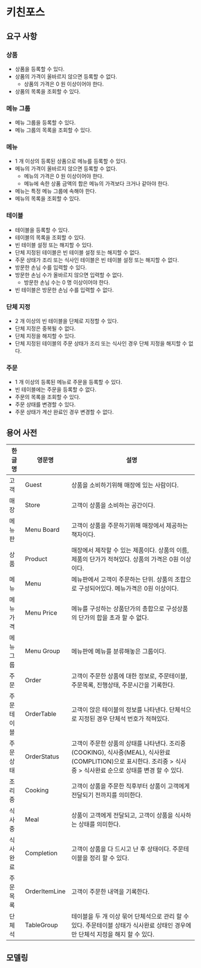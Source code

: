# 키친포스

## 요구 사항

### 상품

* 상품을 등록할 수 있다.
* 상품의 가격이 올바르지 않으면 등록할 수 없다.
    * 상품의 가격은 0 원 이상이어야 한다.
* 상품의 목록을 조회할 수 있다.

### 메뉴 그룹

* 메뉴 그룹을 등록할 수 있다.
* 메뉴 그룹의 목록을 조회할 수 있다.

### 메뉴

* 1 개 이상의 등록된 상품으로 메뉴를 등록할 수 있다.
* 메뉴의 가격이 올바르지 않으면 등록할 수 없다.
    * 메뉴의 가격은 0 원 이상이어야 한다.
    * 메뉴에 속한 상품 금액의 합은 메뉴의 가격보다 크거나 같아야 한다.
* 메뉴는 특정 메뉴 그룹에 속해야 한다.
* 메뉴의 목록을 조회할 수 있다.

### 테이블

* 테이블을 등록할 수 있다.
* 테이블의 목록을 조회할 수 있다.
* 빈 테이블 설정 또는 해지할 수 있다.
* 단체 지정된 테이블은 빈 테이블 설정 또는 해지할 수 없다.
* 주문 상태가 조리 또는 식사인 테이블은 빈 테이블 설정 또는 해지할 수 없다.
* 방문한 손님 수를 입력할 수 있다.
* 방문한 손님 수가 올바르지 않으면 입력할 수 없다.
    * 방문한 손님 수는 0 명 이상이어야 한다.
* 빈 테이블은 방문한 손님 수를 입력할 수 없다.

### 단체 지정

* 2 개 이상의 빈 테이블을 단체로 지정할 수 있다.
* 단체 지정은 중복될 수 없다.
* 단체 지정을 해지할 수 있다.
* 단체 지정된 테이블의 주문 상태가 조리 또는 식사인 경우 단체 지정을 해지할 수 없다.

### 주문

* 1 개 이상의 등록된 메뉴로 주문을 등록할 수 있다.
* 빈 테이블에는 주문을 등록할 수 없다.
* 주문의 목록을 조회할 수 있다.
* 주문 상태를 변경할 수 있다.
* 주문 상태가 계산 완료인 경우 변경할 수 없다.

## 용어 사전

|한글명|영문명|설명|
|---|---|---|
|고객|Guest|상품을 소비하기위해 매장에 있는 사람이다.|
|매장|Store|고객이 상품을 소비하는 공간이다.|
|메뉴판|Menu Board|고객이 상품을 주문하기위해 매장에서 제공하는 책자이다.|
|상품|Product|매장에서 제작할 수 있는 제품이다. 상품의 이름, 제품의 단가가 적혀있다. 상품의 가격은 0원 이상이다.|
|메뉴|Menu|메뉴판에서 고객이 주문하는 단위. 상품의 조합으로 구성되어있다. 메뉴가격은 0원 이상이다.|
|메뉴가격|Menu Price|메뉴를 구성하는 상품단가의 총합으로 구성상품의 단가의 합을 초과 할 수 없다.|
|메뉴그룹|Menu Group|메뉴판에 메뉴를 분류해놓은 그룹이다.|
|주문|Order|고객이 주문한 상품에 대한 정보로, 주문테이블, 주문목록, 진행상태, 주문시간을 기록한다.|
|주문테이블|OrderTable|고객이 앉은 테이블의 정보를 나타낸다. 단체석으로 지정된 경우 단체석 번호가 적혀있다.|
|주문상태|OrderStatus|고객이 주문한 상품의 상태를 나타낸다. 조리중(COOKING), 식사중(MEAL), 식사완료(COMPLITION)으로 표시한다. 조리중 > 식사중 > 식사완료 순으로 상태를 변경 할 수 있다.|
|조리중|Cooking|고객이 상품을 주문한 직후부터 상품이 고객에게 전달되기 전까지를 의미한다.|
|식사중|Meal|상품이 고객에게 전달되고, 고객이 상품을 식사하는 상태를 의미한다.|
|식사완료|Completion|고객이 상품을 다 드시고 난 후 상태이다. 주문테이블을 정리 할 수 있다.|
|주문목록|OrderItemLine|고객이 주문한 내역을 기록한다.|
|단체석|TableGroup|테이블을 두 개 이상 묶어 단체석으로 관리 할 수 있다. 주문테이블 상태가 식사완료 상태인 경우에만 단체석 지정을 해지 할 수 있다. |

## 모델링

